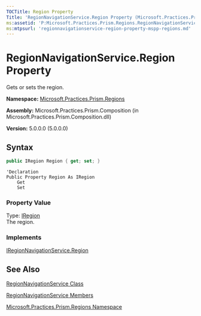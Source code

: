 ```yaml
---
TOCTitle: Region Property
Title: 'RegionNavigationService.Region Property (Microsoft.Practices.Prism.Regions)'
ms:assetid: 'P:Microsoft.Practices.Prism.Regions.RegionNavigationService.Region'
ms:mtpsurl: 'regionnavigationservice-region-property-mspp-regions.md'
---
```



# RegionNavigationService.Region Property

Gets or sets the region.

**Namespace:** [Microsoft.Practices.Prism.Regions](/patterns-practices/reference/mspp-regions-namespace)

**Assembly:** Microsoft.Practices.Prism.Composition (in Microsoft.Practices.Prism.Composition.dll)

**Version:** 5.0.0.0 (5.0.0.0)

## Syntax
```C#
public IRegion Region { get; set; }
```
```VB
'Declaration
Public Property Region As IRegion
	Get
	Set
```
### Property Value

Type: [IRegion](/patterns-practices/reference/iregion-interface-mspp-regions)  
The region.  
### Implements

[IRegionNavigationService.Region](/patterns-practices/reference/iregionnavigationservice-region-property-mspp-regions)

## See Also

[RegionNavigationService Class](/patterns-practices/reference/regionnavigationservice-class-mspp-regions)

[RegionNavigationService Members](/patterns-practices/reference/regionnavigationservice-members-mspp-regions)

[Microsoft.Practices.Prism.Regions Namespace](/patterns-practices/reference/mspp-regions-namespace)
